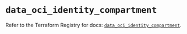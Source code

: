 # `data_oci_identity_compartment`

Refer to the Terraform Registry for docs: [`data_oci_identity_compartment`](https://registry.terraform.io/providers/oracle/oci/7.19.0/docs/data-sources/identity_compartment).

